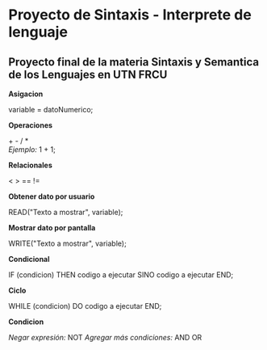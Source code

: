 # Proyecto de Sintaxis - Interprete de lenguaje

## Proyecto final de la materia Sintaxis y Semantica de los Lenguajes en UTN FRCU


**Asigacion**

  variable = datoNumerico;


**Operaciones**
  
  \+ - / *\
  *Ejemplo:* 1 + 1;


**Relacionales**

  < > == !=


**Obtener dato por usuario**

  READ("Texto a mostrar", variable);


**Mostrar dato por pantalla**

  WRITE("Texto a mostrar", variable);


**Condicional**

  IF (condicion) THEN codigo a ejecutar SINO codigo a ejecutar END;


**Ciclo**

  WHILE (condicion) DO codigo a ejecutar END;
  
**Condicion**

  *Negar expresión:* NOT
  *Agregar más condiciones:* AND OR
